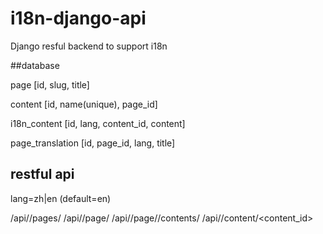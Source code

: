 # i18n-django-api
Django resful backend to support i18n


##database

page
[id, slug, title]

content
[id, name(unique), page_id]

i18n_content
[id, lang, content_id, content]

page_translation
[id, page_id, lang, title]

## restful api
lang=zh|en (default=en)

/api/<lang>/pages/
/api/<lang>/page/<slug>
/api/<lang>/page/<slug>/contents/
/api/<lang>/content/<content_id>


